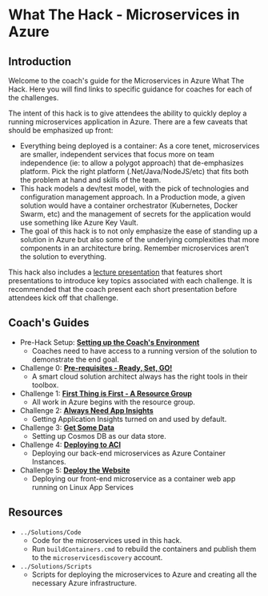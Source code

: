 # What The Hack - Microservices in Azure
## Introduction
Welcome to the coach's guide for the Microservices in Azure What The Hack. Here you will find links to specific guidance for coaches for each of the challenges.

The intent of this hack is to give attendees the ability to quickly deploy a running microservices application in Azure.  There are a few caveats that should be emphasized up front:
- Everything being deployed is a container:  As a core tenet, microservices are smaller, independent services that focus more on team independence (ie: to allow a polygot approach) that de-emphasizes platform.  Pick the right platform (.Net/Java/NodeJS/etc) that fits both the problem at hand and skills of the team.
- This hack models a dev/test model, with the pick of technologies and configuration management approach.  In a Production mode, a given solution would have a container orchestrator (Kubernetes, Docker Swarm, etc) and the management of secrets for the application would use something like Azure Key Vault.
- The goal of this hack is to not only emphasize the ease of standing up a solution in Azure but also some of the underlying complexities that more components in an architecture bring.  Remember microservices aren’t the solution to everything.

This hack also includes a [lecture presentation](Lectures.pptx) that features short presentations to introduce key topics associated with each challenge. It is recommended that the coach present each short presentation before attendees kick off that challenge.

## Coach's Guides
- Pre-Hack Setup: **[Setting up the Coach's Environment](PreHack-Setup.md)**
   - Coaches need to have access to a running version of the solution to demonstrate the end goal.
- Challenge 0: **[Pre-requisites - Ready, Set, GO!](Challenge-00.md)**
   - A smart cloud solution architect always has the right tools in their toolbox. 
- Challenge 1: **[First Thing is First - A Resource Group](Challenge-01.md)**
   - All work in Azure begins with the resource group.
- Challenge 2: **[Always Need App Insights](Challenge-02.md)**
   - Getting Application Insights turned on and used by default.
- Challenge 3: **[Get Some Data](Challenge-03.md)**
   - Setting up Cosmos DB as our data store.
- Challenge 4: **[Deploying to ACI](Challenge-04.md)**
   - Deploying our back-end microservices as Azure Container Instances.
- Challenge 5: **[Deploy the Website](Challenge-05.md)**
   - Deploying our front-end microservice as a container web app running on Linux App Services

## Resources

- `../Solutions/Code`
   - Code for the microservices used in this hack.
   - Run `buildContainers.cmd` to rebuild the containers and publish them to the `microservicesdiscovery` account.
- `../Solutions/Scripts`
   - Scripts for deploying the microservices to Azure and creating all the necessary Azure infrastructure.


